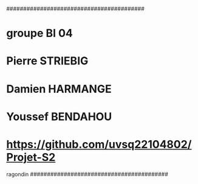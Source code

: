 #########################################
# groupe BI 04
# Pierre STRIEBIG
# Damien HARMANGE
# Youssef BENDAHOU 
# https://github.com/uvsq22104802/Projet-S2
ragondin
#########################################